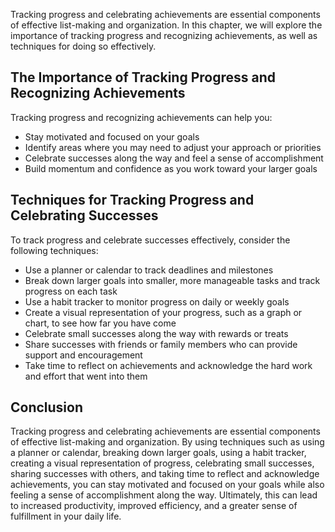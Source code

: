 
Tracking progress and celebrating achievements are essential components of effective list-making and organization. In this chapter, we will explore the importance of tracking progress and recognizing achievements, as well as techniques for doing so effectively.

The Importance of Tracking Progress and Recognizing Achievements
----------------------------------------------------------------

Tracking progress and recognizing achievements can help you:

* Stay motivated and focused on your goals
* Identify areas where you may need to adjust your approach or priorities
* Celebrate successes along the way and feel a sense of accomplishment
* Build momentum and confidence as you work toward your larger goals

Techniques for Tracking Progress and Celebrating Successes
----------------------------------------------------------

To track progress and celebrate successes effectively, consider the following techniques:

* Use a planner or calendar to track deadlines and milestones
* Break down larger goals into smaller, more manageable tasks and track progress on each task
* Use a habit tracker to monitor progress on daily or weekly goals
* Create a visual representation of your progress, such as a graph or chart, to see how far you have come
* Celebrate small successes along the way with rewards or treats
* Share successes with friends or family members who can provide support and encouragement
* Take time to reflect on achievements and acknowledge the hard work and effort that went into them

Conclusion
----------

Tracking progress and celebrating achievements are essential components of effective list-making and organization. By using techniques such as using a planner or calendar, breaking down larger goals, using a habit tracker, creating a visual representation of progress, celebrating small successes, sharing successes with others, and taking time to reflect and acknowledge achievements, you can stay motivated and focused on your goals while also feeling a sense of accomplishment along the way. Ultimately, this can lead to increased productivity, improved efficiency, and a greater sense of fulfillment in your daily life.
